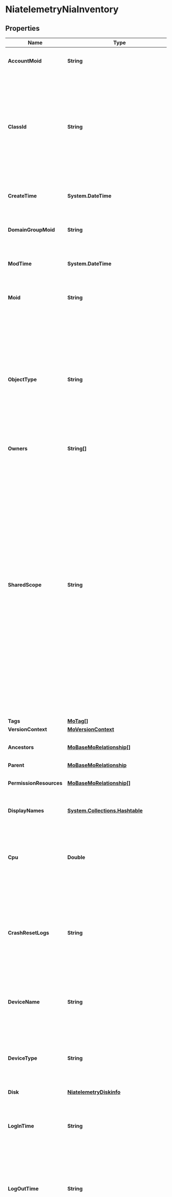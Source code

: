 # NiatelemetryNiaInventory
## Properties

Name | Type | Description | Notes
------------ | ------------- | ------------- | -------------
**AccountMoid** | **String** | The Account ID for this managed object. | [optional] [readonly] 
**ClassId** | **String** | The concrete type of this complex type. Its value must be the same as the &#39;objectType&#39; property. The OpenAPI document references this property as a discriminator value. | [readonly] 
**CreateTime** | **System.DateTime** | The time when this managed object was created. | [optional] [readonly] 
**DomainGroupMoid** | **String** | The DomainGroup ID for this managed object. | [optional] [readonly] 
**ModTime** | **System.DateTime** | The time when this managed object was last modified. | [optional] [readonly] 
**Moid** | **String** | The unique identifier of this Managed Object instance. | [optional] 
**ObjectType** | **String** | The fully-qualified type of this managed object, i.e. the class name. This property is optional. The ObjectType is implied from the URL path. If specified, the value of objectType must match the class name specified in the URL path. | [readonly] 
**Owners** | **String[]** |  | [optional] 
**SharedScope** | **String** | Intersight provides pre-built workflows, tasks and policies to end users through global catalogs. Objects that are made available through global catalogs are said to have a &#39;shared&#39; ownership. Shared objects are either made globally available to all end users or restricted to end users based on their license entitlement. Users can use this property to differentiate the scope (global or a specific license tier) to which a shared MO belongs. | [optional] [readonly] 
**Tags** | [**MoTag[]**](MoTag.md) |  | [optional] 
**VersionContext** | [**MoVersionContext**](MoVersionContext.md) |  | [optional] 
**Ancestors** | [**MoBaseMoRelationship[]**](MoBaseMoRelationship.md) | An array of relationships to moBaseMo resources. | [optional] [readonly] 
**Parent** | [**MoBaseMoRelationship**](MoBaseMoRelationship.md) |  | [optional] 
**PermissionResources** | [**MoBaseMoRelationship[]**](MoBaseMoRelationship.md) | An array of relationships to moBaseMo resources. | [optional] [readonly] 
**DisplayNames** | [**System.Collections.Hashtable**](Array.md) | a map of display names for a resource. | [optional] [readonly] 
**Cpu** | **Double** | CPU usage of device being inventoried. This determines the percentage of CPU resources used. | [optional] 
**CrashResetLogs** | **String** | Last crash reset reason of device being inventoried. This determines the last reason for a device&#39;s restart due to crash of the system. | [optional] 
**DeviceName** | **String** | Name of device being inventoried. The name the user assigns to the device is inventoried here. | [optional] 
**DeviceType** | **String** | Type of device being inventoried. This determines whether the device is a controller, leaf or spine. | [optional] 
**Disk** | [**NiatelemetryDiskinfo**](NiatelemetryDiskinfo.md) |  | [optional] 
**LogInTime** | **String** | Last log in time device being inventoried. This determines the last login time on the device. | [optional] 
**LogOutTime** | **String** | Last log out time of device being inventoried. This determines the last logout time on the device. | [optional] 
**Memory** | **Int64** | Memory usage of device being inventoried. This determines the percentage of memory resources used. | [optional] 
**RecordType** | **String** | Type of record DCNM / APIC / SE. This determines the type of platform where inventory was collected. | [optional] 
**RecordVersion** | **String** | Version of record being pushed. This determines what was the API version for data available from the device. | [optional] 
**Serial** | **String** | Serial number of device being invetoried. The serial number is unique per device and will be used as the key. | [optional] 
**SoftwareDownload** | **String** | Last software downloaded of device being inventoried. This determines if software download API was used. | [optional] 
**Version** | **String** | Software version of device being inventoried. The various software version values for each device are available on cisco.com. | [optional] 
**LicenseState** | [**NiatelemetryNiaLicenseStateRelationship**](NiatelemetryNiaLicenseStateRelationship.md) |  | [optional] 
**RegisteredDevice** | [**AssetDeviceRegistrationRelationship**](AssetDeviceRegistrationRelationship.md) |  | [optional] 

## Examples

- Prepare the resource
```powershell
Initialize-IntersightNiatelemetryNiaInventory  -AccountMoid null `
 -ClassId null `
 -CreateTime null `
 -DomainGroupMoid null `
 -ModTime null `
 -Moid null `
 -ObjectType null `
 -Owners null `
 -SharedScope null `
 -Tags null `
 -VersionContext null `
 -Ancestors null `
 -Parent null `
 -PermissionResources null `
 -DisplayNames null `
 -Cpu null `
 -CrashResetLogs null `
 -DeviceName null `
 -DeviceType null `
 -Disk null `
 -LogInTime null `
 -LogOutTime null `
 -Memory null `
 -RecordType null `
 -RecordVersion null `
 -Serial null `
 -SoftwareDownload null `
 -Version null `
 -LicenseState null `
 -RegisteredDevice null
```

- Convert the resource to JSON
```powershell
$ | Convert-ToJSON
```

[[Back to Model list]](../README.md#documentation-for-models) [[Back to API list]](../README.md#documentation-for-api-endpoints) [[Back to README]](../README.md)

